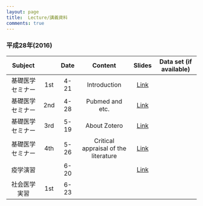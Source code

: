 ```yaml
---
layout: page
title:  Lecture/講義資料
comments: true
---
```



### 平成28年(2016)


| Subject             |      | Date| Content                              |  Slides        | Data set (if available)|
|:-------------------:|:----:|:---:|:------------------------------------:|:--------------:|:----------------------:|
|基礎医学セミナー| 1st  |4-21 | Introduction                         |[Link](http://rpubs.com/winterwang/introduction)||
|基礎医学セミナー| 2nd  |4-28 | Pubmed and etc.                      |[Link](http://rpubs.com/winterwang/seminar_slides2)||
|基礎医学セミナー| 3rd  |5-19 | About Zotero                         |[Link](http://rpubs.com/winterwang/seminar_slides3)||
|基礎医学セミナー| 4th  |5-26 | Critical appraisal of the literature |[Link](http://rpubs.com/winterwang/seminar_slides4)||
|疫学演習            |      |6-20 |  |[Link](http://winterwang.github.io/Epi_exercise/slides.html#/)||
|社会医学実習　　|  1st |6-23 |  |||



